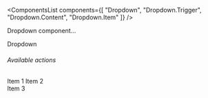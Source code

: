 <ComponentsList
  components={[
    "Dropdown",
    "Dropdown.Trigger",
    "Dropdown.Content",
    "Dropdown.Item"
  ]}
/>

Dropdown component...

<Dropdown>
  <Dropdown.Trigger>Dropdown</Dropdown.Trigger>
  <Dropdown.Content>
    <h6 className="dropdown-header">Available actions</h6>
    <Dropdown.Item>Item 1</Dropdown.Item>
    <Dropdown.Item>Item 2</Dropdown.Item>
    <div className="dropdown-divider" />
    <Dropdown.Item>Item 3</Dropdown.Item>
  </Dropdown.Content>
</Dropdown>
